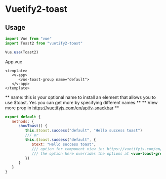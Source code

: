# Vuetify2-toast

## Usage

``` js
import Vue from "vue"
import Toast2 from "vuetify2-toast"

Vue.use(Toast2)
```

App.vue
``` vue
<template>
   <v-app>
      <vue-toast-group name="default">
   </v-app>
</template>
```

** name: this is your optional name to install an element that allows you to use $toast. Yes you can get more by specifying different names **
** View more prop in https://vuetifyjs.com/en/api/v-snackbar **

``` js
export default {
   methods: {
      showToast() {
         this.$toast.success("default", "Hello success toast")
         /// or
         this.$toast.success("default", {
            $text: "Hello success toast",
            /// option for component view in: https://vuetifyjs.com/en/api/v-snackbar
            /// the option here overrides the options at <vue-toast-group />
         })
      }
   }
}
```